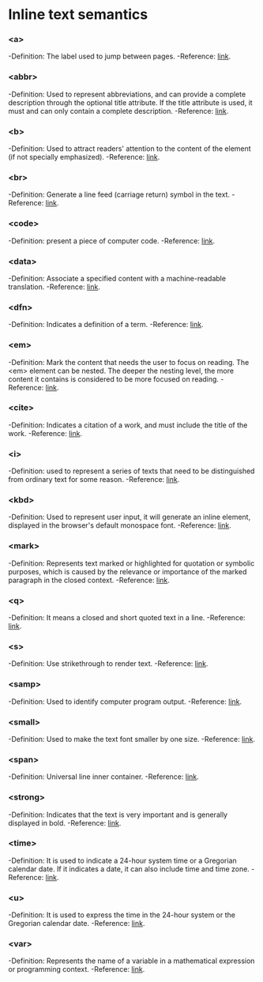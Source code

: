 # Inline text semantics

### \<a>

-Definition: The label used to jump between pages.
-Reference: [link](https://developer.mozilla.org/zh-CN/docs/Web/HTML/Element/a).

### \<abbr>

-Definition: Used to represent abbreviations, and can provide a complete description through the optional title attribute. If the title attribute is used, it must and can only contain a complete description.
-Reference: [link](https://developer.mozilla.org/zh-CN/docs/Web/HTML/Element/abbr).

### \<b>

-Definition: Used to attract readers' attention to the content of the element (if not specially emphasized).
-Reference: [link](https://developer.mozilla.org/zh-CN/docs/Web/HTML/Element/b).

### \<br>

-Definition: Generate a line feed (carriage return) symbol in the text.
-Reference: [link](https://developer.mozilla.org/zh-CN/docs/Web/HTML/Element/br).

### \<code>

-Definition: present a piece of computer code.
-Reference: [link](https://developer.mozilla.org/zh-CN/docs/Web/HTML/Element/code).

### \<data>

-Definition: Associate a specified content with a machine-readable translation.
-Reference: [link](https://developer.mozilla.org/zh-CN/docs/Web/HTML/Element/data).

### \<dfn>

-Definition: Indicates a definition of a term.
-Reference: [link](https://developer.mozilla.org/zh-CN/docs/Web/HTML/Element/dfn).

### \<em>

-Definition: Mark the content that needs the user to focus on reading. The \<em> element can be nested. The deeper the nesting level, the more content it contains is considered to be more focused on reading.
-Reference: [link](https://developer.mozilla.org/zh-CN/docs/Web/HTML/Element/em).

### \<cite>

-Definition: Indicates a citation of a work, and must include the title of the work.
-Reference: [link](https://developer.mozilla.org/zh-CN/docs/Web/HTML/Element/cite).

### \<i>

-Definition: used to represent a series of texts that need to be distinguished from ordinary text for some reason.
-Reference: [link](https://developer.mozilla.org/zh-CN/docs/Web/HTML/Element/i).

### \<kbd>

-Definition: Used to represent user input, it will generate an inline element, displayed in the browser's default monospace font.
-Reference: [link](https://developer.mozilla.org/zh-CN/docs/Web/HTML/Element/kbd).

### \<mark>

-Definition: Represents text marked or highlighted for quotation or symbolic purposes, which is caused by the relevance or importance of the marked paragraph in the closed context.
-Reference: [link](https://developer.mozilla.org/zh-CN/docs/Web/HTML/Element/mark).

### \<q>

-Definition: It means a closed and short quoted text in a line.
-Reference: [link](https://developer.mozilla.org/zh-CN/docs/Web/HTML/Element/q).

### \<s>

-Definition: Use strikethrough to render text.
-Reference: [link](https://developer.mozilla.org/zh-CN/docs/Web/HTML/Element/s).

### \<samp>

-Definition: Used to identify computer program output.
-Reference: [link](https://developer.mozilla.org/zh-CN/docs/Web/HTML/Element/samp).

### \<small>

-Definition: Used to make the text font smaller by one size.
-Reference: [link](https://developer.mozilla.org/zh-CN/docs/Web/HTML/Element/small).

### \<span>

-Definition: Universal line inner container.
-Reference: [link](https://developer.mozilla.org/zh-CN/docs/Web/HTML/Element/span).

### \<strong>

-Definition: Indicates that the text is very important and is generally displayed in bold.
-Reference: [link](https://developer.mozilla.org/zh-CN/docs/Web/HTML/Element/strong).

### \<time>

-Definition: It is used to indicate a 24-hour system time or a Gregorian calendar date. If it indicates a date, it can also include time and time zone.
-Reference: [link](https://developer.mozilla.org/zh-CN/docs/Web/HTML/Element/time).

### \<u>

-Definition: It is used to express the time in the 24-hour system or the Gregorian calendar date.
-Reference: [link](https://developer.mozilla.org/zh-CN/docs/Web/HTML/Element/u).

### \<var>

-Definition: Represents the name of a variable in a mathematical expression or programming context.
-Reference: [link](https://developer.mozilla.org/zh-CN/docs/Web/HTML/Element/var).
